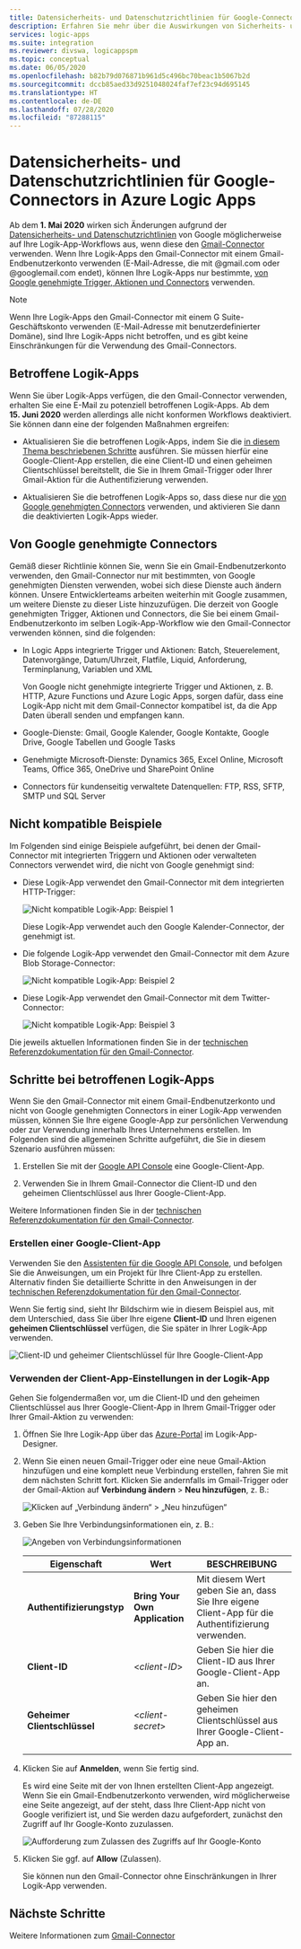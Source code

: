 ```yaml
---
title: Datensicherheits- und Datenschutzrichtlinien für Google-Connectors
description: Erfahren Sie mehr über die Auswirkungen von Sicherheits- und Datenschutzrichtlinien von Google auf Google-Connectors wie Gmail in Azure Logic Apps.
services: logic-apps
ms.suite: integration
ms.reviewer: divswa, logicappspm
ms.topic: conceptual
ms.date: 06/05/2020
ms.openlocfilehash: b82b79d076871b961d5c496bc70beac1b5067b2d
ms.sourcegitcommit: dccb85aed33d9251048024faf7ef23c94d695145
ms.translationtype: HT
ms.contentlocale: de-DE
ms.lasthandoff: 07/28/2020
ms.locfileid: "87288115"
---
```

# <a name="data-security-and-privacy-policies-for-google-connectors-in-azure-logic-apps"></a>Datensicherheits- und Datenschutzrichtlinien für Google-Connectors in Azure Logic Apps

Ab dem **1. Mai 2020** wirken sich Änderungen aufgrund der [Datensicherheits- und Datenschutzrichtlinien](https://www.blog.google/technology/safety-security/project-strobe/) von Google möglicherweise auf Ihre Logik-App-Workflows aus, wenn diese den [Gmail-Connector](/connectors/gmail/) verwenden. Wenn Ihre Logik-Apps den Gmail-Connector mit einem Gmail-Endbenutzerkonto verwenden (E-Mail-Adresse, die mit @gmail.com oder @googlemail.com endet), können Ihre Logik-Apps nur bestimmte, [von Google genehmigte Trigger, Aktionen und Connectors](#approved-connectors) verwenden.

> [!NOTE]
> Wenn Ihre Logik-Apps den Gmail-Connector mit einem G Suite-Geschäftskonto verwenden (E-Mail-Adresse mit benutzerdefinierter Domäne), sind Ihre Logik-Apps nicht betroffen, und es gibt keine Einschränkungen für die Verwendung des Gmail-Connectors.

## <a name="affected-logic-apps"></a>Betroffene Logik-Apps

Wenn Sie über Logik-Apps verfügen, die den Gmail-Connector verwenden, erhalten Sie eine E-Mail zu potenziell betroffenen Logik-Apps. Ab dem **15. Juni 2020** werden allerdings alle nicht konformen Workflows deaktiviert. Sie können dann eine der folgenden Maßnahmen ergreifen:

* Aktualisieren Sie die betroffenen Logik-Apps, indem Sie die [in diesem Thema beschriebenen Schritte](#update-affected-workflows) ausführen. Sie müssen hierfür eine Google-Client-App erstellen, die eine Client-ID und einen geheimen Clientschlüssel bereitstellt, die Sie in Ihrem Gmail-Trigger oder Ihrer Gmail-Aktion für die Authentifizierung verwenden.

* Aktualisieren Sie die betroffenen Logik-Apps so, dass diese nur die [von Google genehmigten Connectors](#approved-connectors) verwenden, und aktivieren Sie dann die deaktivierten Logik-Apps wieder.

<a name="approved-connectors"></a>

## <a name="google-approved-connectors"></a>Von Google genehmigte Connectors

Gemäß dieser Richtlinie können Sie, wenn Sie ein Gmail-Endbenutzerkonto verwenden, den Gmail-Connector nur mit bestimmten, von Google genehmigten Diensten verwenden, wobei sich diese Dienste auch ändern können. Unsere Entwicklerteams arbeiten weiterhin mit Google zusammen, um weitere Dienste zu dieser Liste hinzuzufügen. Die derzeit von Google genehmigten Trigger, Aktionen und Connectors, die Sie bei einem Gmail-Endbenutzerkonto im selben Logik-App-Workflow wie den Gmail-Connector verwenden können, sind die folgenden:

* In Logic Apps integrierte Trigger und Aktionen: Batch, Steuerelement, Datenvorgänge, Datum/Uhrzeit, Flatfile, Liquid, Anforderung, Terminplanung, Variablen und XML

  Von Google nicht genehmigte integrierte Trigger und Aktionen, z. B. HTTP, Azure Functions und Azure Logic Apps, sorgen dafür, dass eine Logik-App nicht mit dem Gmail-Connector kompatibel ist, da die App Daten überall senden und empfangen kann.

* Google-Dienste: Gmail, Google Kalender, Google Kontakte, Google Drive, Google Tabellen und Google Tasks

* Genehmigte Microsoft-Dienste: Dynamics 365, Excel Online, Microsoft Teams, Office 365, OneDrive und SharePoint Online

* Connectors für kundenseitig verwaltete Datenquellen: FTP, RSS, SFTP, SMTP und SQL Server

## <a name="non-compliant-examples"></a>Nicht kompatible Beispiele

Im Folgenden sind einige Beispiele aufgeführt, bei denen der Gmail-Connector mit integrierten Triggern und Aktionen oder verwalteten Connectors verwendet wird, die nicht von Google genehmigt sind:

* Diese Logik-App verwendet den Gmail-Connector mit dem integrierten HTTP-Trigger:

  ![Nicht kompatible Logik-App: Beispiel 1](./media/connectors-google-data-security-privacy-policy/not-compliant-logic-app-1.png)
  
  Diese Logik-App verwendet auch den Google Kalender-Connector, der genehmigt ist.

* Die folgende Logik-App verwendet den Gmail-Connector mit dem Azure Blob Storage-Connector:

  ![Nicht kompatible Logik-App: Beispiel 2](./media/connectors-google-data-security-privacy-policy/not-compliant-logic-app-2.png)

* Diese Logik-App verwendet den Gmail-Connector mit dem Twitter-Connector:

  ![Nicht kompatible Logik-App: Beispiel 3](./media/connectors-google-data-security-privacy-policy/not-compliant-logic-app-3.png)

Die jeweils aktuellen Informationen finden Sie in der [technischen Referenzdokumentation für den Gmail-Connector](/connectors/gmail/).

<a name="update-affected-workflows"></a>

## <a name="steps-for-affected-logic-apps"></a>Schritte bei betroffenen Logik-Apps

Wenn Sie den Gmail-Connector mit einem Gmail-Endbenutzerkonto und nicht von Google genehmigten Connectors in einer Logik-App verwenden müssen, können Sie Ihre eigene Google-App zur persönlichen Verwendung oder zur Verwendung innerhalb Ihres Unternehmens erstellen. Im Folgenden sind die allgemeinen Schritte aufgeführt, die Sie in diesem Szenario ausführen müssen:

1. Erstellen Sie mit der [Google API Console](https://console.developers.google.com) eine Google-Client-App.

1. Verwenden Sie in Ihrem Gmail-Connector die Client-ID und den geheimen Clientschlüssel aus Ihrer Google-Client-App.

Weitere Informationen finden Sie in der [technischen Referenzdokumentation für den Gmail-Connector](/connectors/gmail/#authentication-and-bring-your-own-application).

### <a name="create-google-client-app"></a>Erstellen einer Google-Client-App

Verwenden Sie den [Assistenten für die Google API Console](https://console.developers.google.com/start/api?id=gmail&credential=client_key), und befolgen Sie die Anweisungen, um ein Projekt für Ihre Client-App zu erstellen. Alternativ finden Sie detaillierte Schritte in den Anweisungen in der [technischen Referenzdokumentation für den Gmail-Connector](/connectors/gmail/#authentication-and-bring-your-own-application).

Wenn Sie fertig sind, sieht Ihr Bildschirm wie in diesem Beispiel aus, mit dem Unterschied, dass Sie über Ihre eigene **Client-ID** und Ihren eigenen **geheimen Clientschlüssel** verfügen, die Sie später in Ihrer Logik-App verwenden.

![Client-ID und geheimer Clientschlüssel für Ihre Google-Client-App](./media/connectors-google-data-security-privacy-policy/google-api-console.png)

### <a name="use-client-app-settings-in-logic-app"></a>Verwenden der Client-App-Einstellungen in der Logik-App

Gehen Sie folgendermaßen vor, um die Client-ID und den geheimen Clientschlüssel aus Ihrer Google-Client-App in Ihrem Gmail-Trigger oder Ihrer Gmail-Aktion zu verwenden:

1. Öffnen Sie Ihre Logik-App über das [Azure-Portal](https://portal.azure.com) im Logik-App-Designer.

1. Wenn Sie einen neuen Gmail-Trigger oder eine neue Gmail-Aktion hinzufügen und eine komplett neue Verbindung erstellen, fahren Sie mit dem nächsten Schritt fort. Klicken Sie andernfalls im Gmail-Trigger oder der Gmail-Aktion auf **Verbindung ändern** > **Neu hinzufügen**, z. B.:

   ![Klicken auf „Verbindung ändern“ > „Neu hinzufügen“](./media/connectors-google-data-security-privacy-policy/change-gmail-connection.png)

1. Geben Sie Ihre Verbindungsinformationen ein, z. B.:

   ![Angeben von Verbindungsinformationen](./media/connectors-google-data-security-privacy-policy/authentication-type-bring-your-own.png)

   | Eigenschaft | Wert | BESCHREIBUNG |
   |----------|-------|-------------|
   | **Authentifizierungstyp** | **Bring Your Own Application** | Mit diesem Wert geben Sie an, dass Sie Ihre eigene Client-App für die Authentifizierung verwenden. |
   | **Client-ID** | <*client-ID*> | Geben Sie hier die Client-ID aus Ihrer Google-Client-App an. |
   | **Geheimer Clientschlüssel** | <*client-secret*> | Geben Sie hier den geheimen Clientschlüssel aus Ihrer Google-Client-App an. |
   ||||

1. Klicken Sie auf **Anmelden**, wenn Sie fertig sind.

   Es wird eine Seite mit der von Ihnen erstellten Client-App angezeigt. Wenn Sie ein Gmail-Endbenutzerkonto verwenden, wird möglicherweise eine Seite angezeigt, auf der steht, dass Ihre Client-App nicht von Google verifiziert ist, und Sie werden dazu aufgefordert, zunächst den Zugriff auf Ihr Google-Konto zuzulassen.

   ![Aufforderung zum Zulassen des Zugriffs auf Ihr Google-Konto](./media/connectors-google-data-security-privacy-policy/allow-access-authorized-domain.png)

1. Klicken Sie ggf. auf **Allow** (Zulassen).

   Sie können nun den Gmail-Connector ohne Einschränkungen in Ihrer Logik-App verwenden.

## <a name="next-steps"></a>Nächste Schritte

Weitere Informationen zum [Gmail-Connector](/connectors/gmail/)

